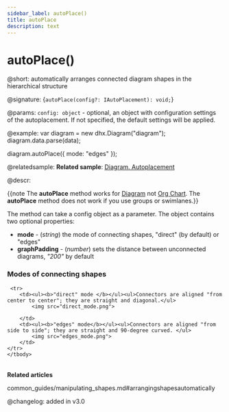 ```yaml
---
sidebar_label: autoPlace()
title: autoPlace
description: text
---
```


# autoPlace()

@short: automatically arranges connected diagram shapes in the hierarchical structure

@signature: {`autoPlace(config?: IAutoPlacement): void;`}

@params:
`config: object` - optional, an object with configuration settings of the autoplacement. If not specified, the default settings will be applied.

@example:
var diagram = new dhx.Diagram("diagram");
diagram.data.parse(data);

diagram.autoPlace({
	mode: "edges"
});

@relatedsample:
**Related sample**: [Diagram. Autoplacement](https://snippet.dhtmlx.com/f3uekgjw)

@descr:

{{note The **autoPlace** method works for [Diagram](diagram_guides.md) not [Org Chart](org_chart_guides.md). The **autoPlace** method does not work if you use groups or swimlanes.}}

The method can take a config object as a parameter. The object contains two optional properties:

- **mode** - (*string*) the mode of connecting shapes, "direct" (by default) or "edges"
- **graphPadding** - (*number*) sets the distance between unconnected diagrams, *"200"* by default

### Modes of connecting shapes

<table cellspacing="0" cellpadding="1" border="0">
	<tbody>
    
	 <tr>
		<td><ul><b>"direct" mode </b></ul><ul>Connectors are aligned "from center to center"; they are straight and diagonal.</ul>
			<img src="direct_mode.png"> 
		
        </td>
		<td><ul><b>"edges" mode</b></ul><ul>Connectors are aligned "from side to side"; they are straight and 90-degree curved. </ul>
    		<img src="edges_mode.png">
		</td>	
	</tr>
   	</tbody>
</table>

**Related articles**

common_guides/manipulating_shapes.md#arrangingshapesautomatically
 
@changelog: added in v3.0